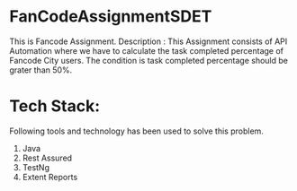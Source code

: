 # FanCodeAssignmentSDET

This is Fancode Assignment.
Description : This Assignment consists of API Automation where we have to calculate the task completed percentage of Fancode City users. The condition is task completed percentage should be grater than 50%. 

# Tech Stack: 
Following tools and technology has been used to solve this problem.

1. Java
2. Rest Assured
3. TestNg
4. Extent Reports